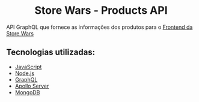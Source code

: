 <h1 align="center">Store Wars - Products API</h1>

API GraphQL que fornece as informações dos produtos para o [Frontend da Store Wars](https://github.com/Marceometry/Store-Wars-Frontend)

## Tecnologias utilizadas:

- [JavaScript](https://developer.mozilla.org/pt-BR/docs/Web/JavaScript)
- [Node.js](https://nodejs.org/en/)
- [GraphQL](https://graphql.org/)
- [Apollo Server](https://www.apollographql.com/docs/apollo-server/)
- [MongoDB](https://www.mongodb.com/1)